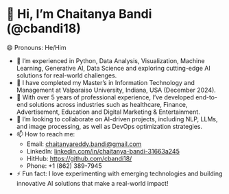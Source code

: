 # 👋 Hi, I’m Chaitanya Bandi (@cbandi18)
  😄 Pronouns: He/Him

- 👀 I’m experienced in Python, Data Analysis, Visualization, Machine Learning, Generative AI, Data Science and exploring cutting-edge AI solutions for real-world challenges.
- 🌱 I have completed my Master’s in Information Technology and Management at Valparaiso University, Indiana, USA (December 2024).
- 💼 With over 5 years of professional experience, I’ve developed end-to-end solutions across industries such as healthcare, Finance, Advertisement, Education and Digital Marketing & Entertainment.
- 💞️ I’m looking to collaborate on AI-driven projects, including NLP, LLMs, and image processing, as well as DevOps optimization strategies.
- 📫 How to reach me:  
  - Email: [chaitanyareddy.bandi@gmail.com](mailto:chaitanyareddy.bandi@gmail.com)
  - LinkedIn: [linkedin.com/in/chaitanya-bandi-31663a245](https://www.linkedin.com/in/cb183)
  - HitHub: https://github.com/cbandi18/
  - Phone: +1 (862) 389-7945
- ⚡ Fun fact: I love experimenting with emerging technologies and building innovative AI solutions that make a real-world impact!

<!---
cbandi18/cbandi18 is a ✨ special ✨ repository because its `README.md` (this file) appears on your GitHub profile.
You can click the Preview link to take a look at your changes.
--->
